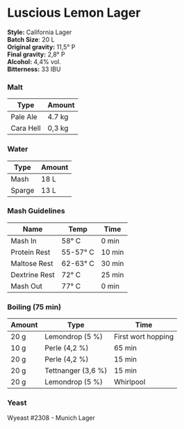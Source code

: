 # Luscious Lemon Lager

**Style:** California Lager  
**Batch Size**: 20 L  
**Original gravity:** 11,5° P  
**Final gravity:** 2,8° P  
**Alcohol:** 4,4% vol.  
**Bitterness:** 33 IBU  

### Malt

| Type      | Amount |
| --------- | ------ |
| Pale Ale  | 4.7 kg |
| Cara Hell | 0,3 kg |

### Water

| Type   | Amount |
| ------ | ------ |
| Mash   | 18 L   |
| Sparge | 13 L   |

### Mash Guidelines 

| Name          | Temp     | Time   |
| ------------- | -------- | ------ |
| Mash In       | 58° C    | 0 min  |
| Protein Rest  | 55-57° C | 10 min |
| Maltose Rest  | 62-63° C | 30 min |
| Dextrine Rest | 72° C    | 25 min |
| Mash Out      | 77° C    | 0 min  |

### Boiling (75 min)

| Amount | Type               | Time               |
| ------ | ------------------ | ------------------ |
| 20 g   | Lemondrop (5 %)    | First wort hopping |
| 10 g   | Perle (4,2 %)      | 65 min             |
| 20 g   | Perle (4,2 %)      | 15 min             |
| 20 g   | Tettnanger (3,6 %) | 15 min             |
| 20 g   | Lemondrop (5 %)    | Whirlpool          |

### Yeast

Wyeast #2308 - Munich Lager



